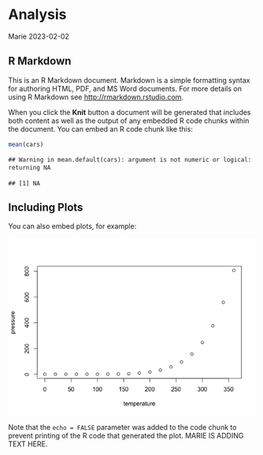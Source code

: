 Analysis
================
Marie
2023-02-02

## R Markdown

This is an R Markdown document. Markdown is a simple formatting syntax
for authoring HTML, PDF, and MS Word documents. For more details on
using R Markdown see <http://rmarkdown.rstudio.com>.

When you click the **Knit** button a document will be generated that
includes both content as well as the output of any embedded R code
chunks within the document. You can embed an R code chunk like this:

``` r
mean(cars)
```

    ## Warning in mean.default(cars): argument is not numeric or logical: returning NA

    ## [1] NA

## Including Plots

You can also embed plots, for example:

![](Analysis_files/figure-gfm/pressure-1.png)<!-- -->

Note that the `echo = FALSE` parameter was added to the code chunk to
prevent printing of the R code that generated the plot. MARIE IS ADDING
TEXT HERE.
